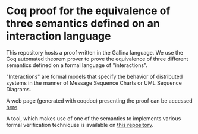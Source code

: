 # Coq proof for the equivalence of three semantics defined on an interaction language

This repository hosts a proof written in the Gallina language.
We use the Coq automated theorem prover to prove the 
equivalence of three different semantics defined on a formal language of "interactions".

"Interactions" are formal models that specify the behavior of distributed systems in the manner of Message Sequence Charts or UML Sequence Diagrams.

A web page (generated with coqdoc) presenting the proof can be accessed [here](https://erwanm974.github.io/coq_hibou_label_semantics_equivalence/).

A tool, which makes use of one of the semantics
to implements various formal verification techniques is available on [this repository](https://github.com/erwanM974/hibou_label).
